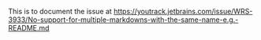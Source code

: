 This is to document the issue at https://youtrack.jetbrains.com/issue/WRS-3933/No-support-for-multiple-markdowns-with-the-same-name-e.g.-README.md